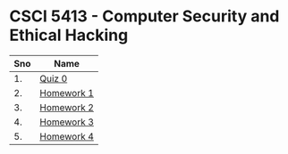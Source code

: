 # CSCI 5413 - Computer Security and Ethical Hacking

| Sno | Name                                   |
| --- | -------------------------------------- |
| 1.  | [Quiz 0](quiz_0/quiz_0.md)             |
| 2.  | [Homework 1](homework_1/homework_1.md) |
| 3.  | [Homework 2](homework_2/homework_2.md) |
| 4.  | [Homework 3](homework_3/homework_3.md) |
| 5.  | [Homework 4](homework_4/homework_4.md) |
